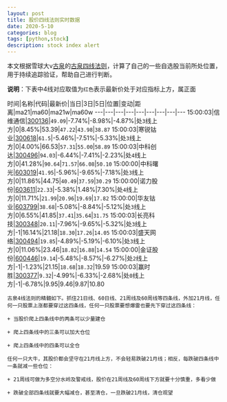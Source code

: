 ```yaml
---
layout: post
title: 股价四线法则实时数据
date: 2020-5-10
categories: blog
tags: [python,stock]
description: stock index alert
---
```



本文根据雪球大v[古泉](https://xueqiu.com/u/7148646888)的[古泉四线法则](https://xueqiu.com/7148646888/130498192)，计算了自己的一些自选股当前所处位置，用于持续追踪验证，帮助自己进行判断。

**说明**：下表中4线对应取值为`红色`表示最新价处于对应指标上方，属正面

时间|名称|代码|最新价|当日|3日|5日|位置|变动|距离|ma21|ma60|ma21w|ma60w
---|---|---|---|---|---|---|---|---
15:00:03|信维通信|[300136](https://xueqiu.com/S/SZ300136)|`49.09`|-7.74%|-8.98%|-4.87%|处`3`线上方|0|8.45%|53.39|`47.22`|`43.98`|`38.87`
15:00:03|寒锐钴业|[300618](https://xueqiu.com/S/SZ300618)|`61.5`|-5.46%|-7.51%|-5.33%|处`3`线上方|0|4.00%|66.53|`57.31`|`55.00`|`58.89`
15:00:03|中科创达|[300496](https://xueqiu.com/S/SZ300496)|`94.03`|-6.44%|-7.41%|-2.23%|处`4`线上方|0|41.28%|`90.64`|`71.57`|`66.08`|`50.10`
15:00:00|中科曙光|[603019](https://xueqiu.com/S/SH603019)|`41.95`|-5.96%|-9.65%|-7.18%|处`3`线上方|0|11.86%|44.75|`40.49`|`37.59`|`30.29`
15:00:00|诺力股份|[603611](https://xueqiu.com/S/SH603611)|`22.33`|-5.38%|1.48%|7.30%|处`4`线上方|0|11.71%|`21.99`|`20.96`|`19.69`|`17.82`
15:00:00|华友钴业|[603799](https://xueqiu.com/S/SH603799)|`38.68`|-5.08%|-8.84%|-5.12%|处`3`线上方|0|6.55%|41.85|`37.41`|`35.64`|`31.75`
15:00:03|长亮科技|[300348](https://xueqiu.com/S/SZ300348)|`20.11`|-7.96%|-9.65%|-5.32%|处`3`线上方|-1|16.14%|21.18|`18.30`|`17.26`|`14.05`
15:00:03|盛天网络|[300494](https://xueqiu.com/S/SZ300494)|`19.85`|-4.89%|-5.19%|-6.10%|处`3`线上方|0|11.06%|23.46|`18.82`|`16.88`|`14.54`
15:00:00|金证股份|[600446](https://xueqiu.com/S/SH600446)|`19.14`|-5.48%|-8.57%|-6.27%|处`2`线上方|-1|-1.23%|21.15|`18.68`|`18.32`|19.59
15:00:03|赢时胜|[300377](https://xueqiu.com/S/SZ300377)|`9.32`|-4.99%|-6.33%|-2.68%|处`0`线上方|-1|-6.78%|9.95|9.46|9.87|10.80

```
古泉4线法则的精髓如下。抓住21日线、60日线、21周线及60周线等四条线，外加21月线，任何一只股票上涨都要穿过这四条线，任何一只股票要想爆雷也要先下穿过这四条线：

+ 当股价爬上四条线中的两条可以少量建仓

+ 爬上四条线中的三条可以加大仓位

+ 爬上四条线中的四条可以全仓

任何一只大牛，其股价都会坚守在21月线上方，不会轻易跌破21月线；相反，每跌破四条线中一条就减一些仓位：

+ 21周线可做为多空分水岭及警戒线，股价在21周线及60周线下方就要十分慎重，多看少做

+ 跌破全部四条线就要大幅减仓，甚至清仓，一旦跌破21月线，清仓观望
```